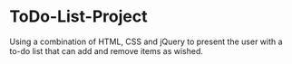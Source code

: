 # ToDo-List-Project

Using   a   combination   of      HTML,   CSS   and   jQuery   to   present   the   user   with   a   to-do   list   that   can   add   and   remove   items   as   wished.